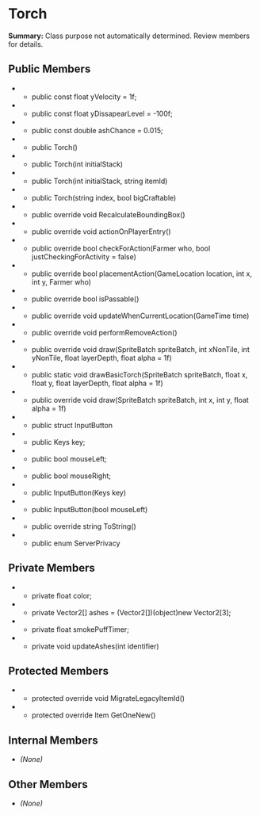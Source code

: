# Torch

**Summary:** Class purpose not automatically determined. Review members for details.

## Public Members
- - public const float yVelocity = 1f;
- - public const float yDissapearLevel = -100f;
- - public const double ashChance = 0.015;
- - public Torch()
- - public Torch(int initialStack)
- - public Torch(int initialStack, string itemId)
- - public Torch(string index, bool bigCraftable)
- - public override void RecalculateBoundingBox()
- - public override void actionOnPlayerEntry()
- - public override bool checkForAction(Farmer who, bool justCheckingForActivity = false)
- - public override bool placementAction(GameLocation location, int x, int y, Farmer who)
- - public override bool isPassable()
- - public override void updateWhenCurrentLocation(GameTime time)
- - public override void performRemoveAction()
- - public override void draw(SpriteBatch spriteBatch, int xNonTile, int yNonTile, float layerDepth, float alpha = 1f)
- - public static void drawBasicTorch(SpriteBatch spriteBatch, float x, float y, float layerDepth, float alpha = 1f)
- - public override void draw(SpriteBatch spriteBatch, int x, int y, float alpha = 1f)
- - public struct InputButton
- - public Keys key;
- - public bool mouseLeft;
- - public bool mouseRight;
- - public InputButton(Keys key)
- - public InputButton(bool mouseLeft)
- - public override string ToString()
- - public enum ServerPrivacy

## Private Members
- - private float color;
- - private Vector2[] ashes = (Vector2[])(object)new Vector2[3];
- - private float smokePuffTimer;
- - private void updateAshes(int identifier)

## Protected Members
- - protected override void MigrateLegacyItemId()
- - protected override Item GetOneNew()

## Internal Members
- *(None)*

## Other Members
- *(None)*
